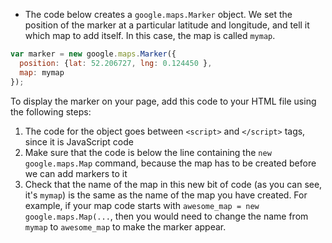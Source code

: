 + The code below creates a `google.maps.Marker` object. We set the position of the marker at a particular latitude and longitude, and tell it which map to add itself. In this case, the map is called `mymap`.

```javascript
var marker = new google.maps.Marker({
  position: {lat: 52.206727, lng: 0.124450 },
  map: mymap
});
```

To display the marker on your page, add this code to your HTML file using the following steps:
1. The code for the object goes between `<script>` and `</script>` tags, since it is JavaScript code
1. Make sure that the code is below the line containing the `new google.maps.Map` command, because the map has to be created before we can add markers to it
1. Check that the name of the map in this new bit of code (as you can see, it's `mymap`) is the same as the name of the map you have created. For example, if your map code starts with `awesome_map = new google.maps.Map(...`, then you would need to change the name from `mymap` to `awesome_map` to make the marker appear.
